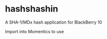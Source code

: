 hashshashin
==========
A SHA-1/MDx hash application for BlackBerry 10

Import into Momentics to use
